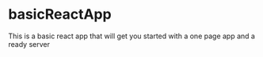 # basicReactApp
This is a basic react app that will get you started with a one page app and a ready server

